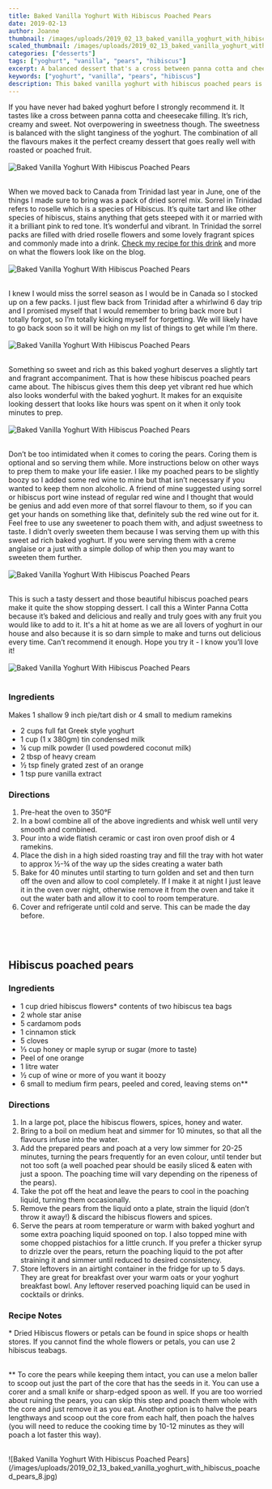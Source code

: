 ```yaml
---
title: Baked Vanilla Yoghurt With Hibiscus Poached Pears
date: 2019-02-13
author: Joanne
thumbnail: /images/uploads/2019_02_13_baked_vanilla_yoghurt_with_hibiscus_poached_pears_1.jpg
scaled_thumbnail: /images/uploads/2019_02_13_baked_vanilla_yoghurt_with_hibiscus_poached_pears_0.jpg
categories: ["desserts"]
tags: ["yoghurt", "vanilla", "pears", "hibiscus"]
excerpt: A balanced dessert that's a cross between panna cotta and cheesecake filling
keywords: ["yoghurt", "vanilla", "pears", "hibiscus"]
description: This baked vanilla yoghurt with hibiscus poached pears is a perfectly balalnced dessert. It tastes like a cross between panna cotta and cheesecake filling
---
```


If you have never had baked yoghurt before I strongly recommend it. It tastes like a cross between panna cotta and cheesecake filling. It’s rich, creamy and sweet. Not overpowering in sweetness though. The sweetness is balanced with the slight tanginess of the yoghurt. The combination of all the flavours makes it the perfect creamy dessert that goes really well with roasted or poached fruit.
</br>
</br>
![Baked Vanilla Yoghurt With Hibiscus Poached Pears](/images/uploads/2019_02_13_baked_vanilla_yoghurt_with_hibiscus_poached_pears_2.jpg)
</br>
</br>

When we moved back to Canada from Trinidad last year in June, one of the things I made sure to bring was a pack of dried sorrel mix. Sorrel in Trinidad refers to roselle which is a species of Hibiscus. It’s quite tart and like other species of hibiscus, stains anything that gets steeped with it or married with it a brilliant pink to red tone. It’s wonderful and vibrant. In Trinidad the sorrel packs are filled with dried roselle flowers and some lovely fragrant spices and commonly made into a drink. [Check my recipe for this drink](https://www.oliveandmango.com/winter-sorrel-hibiscus-margarita/) and more on what the flowers look like on the blog.
</br>
</br>
![Baked Vanilla Yoghurt With Hibiscus Poached Pears](/images/uploads/2019_02_13_baked_vanilla_yoghurt_with_hibiscus_poached_pears_3.jpg)
</br>
</br>

I knew I would miss the sorrel season as I would be in Canada so I stocked up on a few packs. I just flew back from Trinidad after a whirlwind 6 day trip and I promised myself that I would remember to bring back more but I totally forgot, so I’m totally kicking myself for forgetting. We will likely have to go back soon so it will be high on my list of things to get while I’m there.
</br>
</br>
![Baked Vanilla Yoghurt With Hibiscus Poached Pears](/images/uploads/2019_02_13_baked_vanilla_yoghurt_with_hibiscus_poached_pears_4.jpg)
</br>
</br>

Something so sweet and rich as this baked yoghurt deserves a slightly tart and fragrant accompaniment. That is how these hibiscus poached pears came about. The hibiscus gives them this deep yet vibrant red hue which also looks wonderful with the baked yoghurt. It makes for an exquisite looking dessert that looks like hours was spent on it when it only took minutes to prep.
</br>
</br>
![Baked Vanilla Yoghurt With Hibiscus Poached Pears](/images/uploads/2019_02_13_baked_vanilla_yoghurt_with_hibiscus_poached_pears_5.jpg)
</br>
</br>

Don’t be too intimidated when it comes to coring the pears. Coring them is optional and so serving them while.  More instructions below on other ways to prep them to make your life easier. I like my poached pears to be slightly boozy so I added some red wine to mine but that isn’t necessary if you wanted to keep them non alcoholic. A friend of mine suggested using sorrel or hibiscus port wine instead of regular red wine and I thought that would be genius and add even more of that sorrel flavour to them, so if you can get your hands on something like that, definitely sub the red wine out for it. Feel free to use any sweetener to poach them with, and adjust sweetness to taste. I didn’t overly sweeten them because I was serving them up with this sweet ad rich baked yoghurt. If you were serving them with a creme anglaise or a just with a simple dollop of whip then you may want to sweeten them further.
</br>
</br>
![Baked Vanilla Yoghurt With Hibiscus Poached Pears](/images/uploads/2019_02_13_baked_vanilla_yoghurt_with_hibiscus_poached_pears_6.jpg)
</br>
</br>

This is such a tasty dessert and those beautiful hibiscus poached pears make it quite the show stopping dessert. I call this a Winter Panna Cotta because it’s baked and delicious and really and truly goes with any fruit you would like to add to it. It's a hit at home as we are all lovers of yoghurt in our house and also because it is so darn simple to make and turns out delicious every time. Can’t recommend it enough. Hope you try it - I know you’ll love it!
</br>
</br>
![Baked Vanilla Yoghurt With Hibiscus Poached Pears](/images/uploads/2019_02_13_baked_vanilla_yoghurt_with_hibiscus_poached_pears_7.jpg)
</br>
</br>

### Ingredients
Makes 1 shallow 9 inch pie/tart dish or 4 small to medium ramekins

* 2 cups full fat Greek style yoghurt
* 1 cup (1 x 380gm) tin condensed milk
* &frac14; cup milk powder (I used powdered coconut milk)
* 2 tbsp of heavy cream 
* &frac12; tsp finely grated zest of an orange
* 1 tsp pure vanilla extract

### Directions

1. Pre-heat the oven to 350&deg;F
2. In a bowl combine all of the above ingredients and whisk well until very smooth and combined. 
3. Pour into a wide flatish ceramic or cast iron oven proof dish or 4 ramekins. 
4. Place the dish in a high sided roasting tray and fill the tray with hot water to approx &frac12;-&frac34; of the way up the sides creating a water bath 
5. Bake for 40 minutes until starting to turn golden and set and then turn off the oven and allow to cool completely. If I make it at night I just leave it in the oven over night, otherwise remove it from the oven and take it out the water bath and allow it to cool to room temperature. 
6. Cover and refrigerate until cold and serve. This can be made the day before.
</br>
</br>

## Hibiscus poached pears 
### Ingredients

* <span itemprop="ingredients"> 1 cup dried hibiscus flowers* contents of two hibiscus tea bags </span>
* <span itemprop="ingredients"> 2 whole star anise</span>
* <span itemprop="ingredients"> 5 cardamom pods</span>
* <span itemprop="ingredients"> 1 cinnamon stick</span>
* <span itemprop="ingredients"> 5 cloves</span>
* <span itemprop="ingredients"> &frac13; cup honey or maple syrup or sugar (more to taste) </span>
* <span itemprop="ingredients"> Peel of one orange </span>
* <span itemprop="ingredients"> 1 litre water</span>
* <span itemprop="ingredients"> &frac12; cup of wine or more of you want it boozy </span>
* <span itemprop="ingredients"> 6 small to medium firm pears, peeled and cored, leaving stems on**</span>

### Directions

1. In a large pot, place the hibiscus flowers, spices, honey and water. 
2. Bring to a boil on medium heat and simmer for 10 minutes, so that all the flavours infuse into the water.
3. Add the prepared pears and poach at a very low simmer for 20-25 minutes, turning the pears frequently for an even colour, until tender but not too soft (a well poached pear should be easily sliced & eaten with just a spoon. The poaching time will vary depending on the ripeness of the pears).
4. Take the pot off the heat and leave the pears to cool in the poaching liquid, turning them occasionally.
5. Remove the pears from the liquid onto a plate, strain the liquid (don’t throw it away!) & discard the hibiscus flowers and spices. 
6. Serve the pears at room temperature or warm with baked yoghurt and some extra poaching liquid spooned on top. I also topped mine with some chopped pistachios for a little crunch. If you prefer a thicker syrup to drizzle over the pears, return the poaching liquid to the pot after straining it and simmer until reduced to desired consistency. 
7. Store leftovers in an airtight container in the fridge for up to 5 days. They are great for breakfast over your warm oats or your yoghurt breakfast bowl. Any leftover reserved poaching liquid can be used in cocktails or drinks.

### Recipe Notes
&ast; Dried Hibiscus flowers or petals can be found in spice shops or health stores. If you cannot find the whole flowers or petals, you can use 2 hibiscus teabags.
</br>
</br>

&ast;&ast; To core the pears while keeping them intact, you can use a melon baller to scoop out just the part of the core that has the seeds in it. You can use a corer and a small knife or sharp-edged spoon as well. If you are too worried about ruining the pears, you can skip this step and poach them whole with the core and just remove it as you eat. Another option is to halve the pears lengthways and scoop out the core from each half, then poach the halves (you will need to reduce the cooking time by 10-12 minutes as they will poach a lot faster this way).

</br>
![Baked Vanilla Yoghurt With Hibiscus Poached Pears](/images/uploads/2019_02_13_baked_vanilla_yoghurt_with_hibiscus_poached_pears_8.jpg)